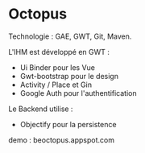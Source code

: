 Octopus
=======

Technologie : GAE, GWT, Git, Maven.


L'IHM est développé en GWT :
  * Ui Binder pour les Vue
  * Gwt-bootstrap pour le design
  * Activity / Place et Gin
  * Google Auth pour l'authentification


Le Backend utilise :
  * Objectify pour la persistence


 demo : beoctopus.appspot.com

